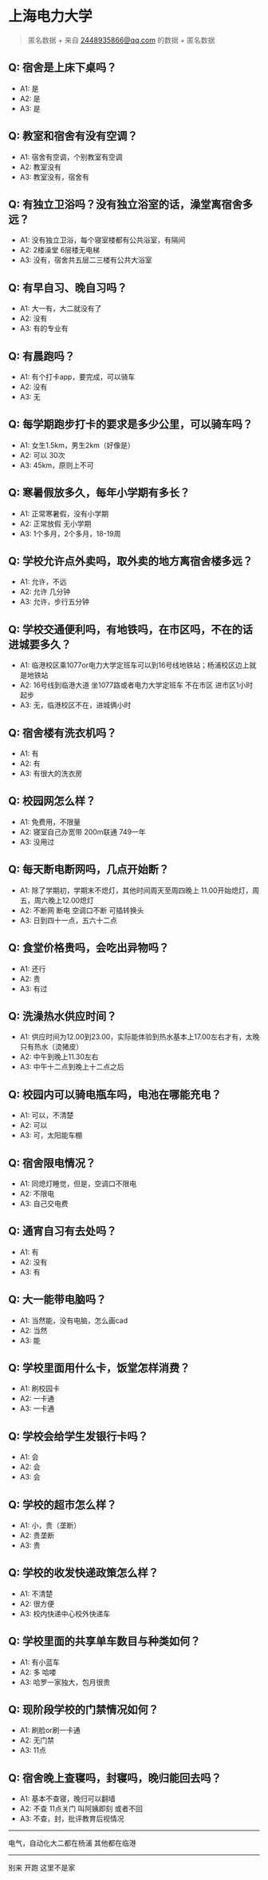 # 上海电力大学
> 匿名数据 + 来自 2448935866@qq.com 的数据 + 匿名数据
## Q: 宿舍是上床下桌吗？
- A1: 是
- A2: 是
- A3: 是
## Q: 教室和宿舍有没有空调？
- A1: 宿舍有空调，个别教室有空调
- A2: 教室没有
- A3: 教室没有，宿舍有
## Q: 有独立卫浴吗？没有独立浴室的话，澡堂离宿舍多远？
- A1: 没有独立卫浴，每个寝室楼都有公共浴室，有隔间
- A2: 2楼澡堂 6层楼无电梯
- A3: 没有，宿舍共五层二三楼有公共大浴室
## Q: 有早自习、晚自习吗？
- A1: 大一有，大二就没有了
- A2: 没有
- A3: 有的专业有
## Q: 有晨跑吗？
- A1: 有个打卡app，要完成，可以骑车
- A2: 没有
- A3: 无
## Q: 每学期跑步打卡的要求是多少公里，可以骑车吗？
- A1: 女生1.5km，男生2km（好像是）
- A2: 可以 30次
- A3: 45km，原则上不可
## Q: 寒暑假放多久，每年小学期有多长？
- A1: 正常寒暑假，没有小学期
- A2: 正常放假 无小学期
- A3: 1个多月，2个多月，18-19周
## Q: 学校允许点外卖吗，取外卖的地方离宿舍楼多远？
- A1: 允许，不远
- A2: 允许 几分钟
- A3: 允许，步行五分钟
## Q: 学校交通便利吗，有地铁吗，在市区吗，不在的话进城要多久？
- A1: 临港校区乘1077or电力大学定班车可以到16号线地铁站；杨浦校区边上就是地铁站
- A2: 16号线到临港大道 坐1077路或者电力大学定班车 不在市区 进市区1小时起步
- A3: 无，临港校区不在，进城俩小时
## Q: 宿舍楼有洗衣机吗？
- A1: 有
- A2: 有
- A3: 有很大的洗衣房
## Q: 校园网怎么样？
- A1: 免费用，不限量
- A2: 寝室自己办宽带 200m联通 749一年
- A3: 没用过
## Q: 每天断电断网吗，几点开始断？
- A1: 除了学期初，学期末不熄灯，其他时间周天至周四晚上 11.00开始熄灯，周五，周六晚上12.00熄灯
- A2: 不断网 断电 空调口不断 可插转换头
- A3: 日到四十一点，五六十二点
## Q: 食堂价格贵吗，会吃出异物吗？
- A1: 还行
- A2: 贵
- A3: 有过
## Q: 洗澡热水供应时间？
- A1: 供应时间为12.00到23.00，实际能体验到热水基本上17.00左右才有，太晚只有热水（烫猪皮）
- A2: 中午到晚上11.30左右
- A3: 中午十二点到晚上十二点之后
## Q: 校园内可以骑电瓶车吗，电池在哪能充电？
- A1: 可以，不清楚
- A2: 可以
- A3: 可，太阳能车棚
## Q: 宿舍限电情况？
- A1: 同熄灯睡觉，但是，空调口不限电
- A2: 不限电
- A3: 自己交电费
## Q: 通宵自习有去处吗？
- A1: 有
- A2: 没有
- A3: 有
## Q: 大一能带电脑吗？
- A1: 当然能，没有电脑，怎么画cad
- A2: 当然
- A3: 能
## Q: 学校里面用什么卡，饭堂怎样消费？
- A1: 刷校园卡
- A2: 一卡通
- A3: 一卡通
## Q: 学校会给学生发银行卡吗？
- A1: 会
- A2: 会
- A3: 会
## Q: 学校的超市怎么样？
- A1: 小，贵（垄断）
- A2: 贵垄断
- A3: 贵
## Q: 学校的收发快递政策怎么样？
- A1: 不清楚
- A2: 很方便
- A3: 校内快递中心校外快递车
## Q: 学校里面的共享单车数目与种类如何？
- A1: 有小蓝车
- A2: 多 哈喽
- A3: 哈罗一家独大，包月很贵
## Q: 现阶段学校的门禁情况如何？
- A1: 刷脸or刷一卡通
- A2: 无门禁
- A3: 11点
## Q: 宿舍晚上查寝吗，封寝吗，晚归能回去吗？
- A1: 基本不查寝，晚归可以翻墙
- A2: 不查 11点关门 叫阿姨即刻 或者不回
- A3: 不查，封，批评教育后视情况
***
电气，自动化大二都在杨浦
其他都在临港
***
别来 开跑 这里不是家